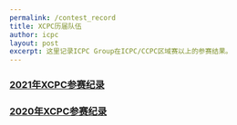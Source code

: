 ```yaml
---
permalink: /contest_record
title: XCPC历届队伍
author: icpc
layout: post
excerpt: 这里记录ICPC Group在ICPC/CCPC区域赛以上的参赛结果。
---
```


### [2021年XCPC参赛纪录](/contest_record_2021)

### [2020年XCPC参赛纪录](/contest_record_2020)